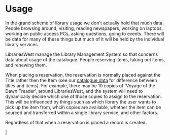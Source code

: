 Usage
=====

In the grand scheme of library usage we don't actually hold that much data. People browsing around, visiting, reading newspapers, working on laptops, working on public access PCs, asking questions, going to events. There will be data for many of these things but much of it will be held by the individual library services.

LibrariesWest manage the Library Management System so that concerns data about usage of the catalogue. People reserving items, taking out items, and renewing them.

When placing a reservation, the reservation is normally placed against the Title rather then the Item (see our [catalogue data](./../catalogue/README.md) for difference between titles and items). For example, there may be 10 copies of 'Voyage of the Dawn Treader', around LibrariesWest, and the system will need to dynamically decide which one of those copies to assign to the reservation. This will be influenced by things such as which library the user wants to pick up the item from, whcih copies are available, whether the item can be sourced and transferred within a single library service, and other factors.

Regardless of that when a reservation is placed a record is created.

| 
